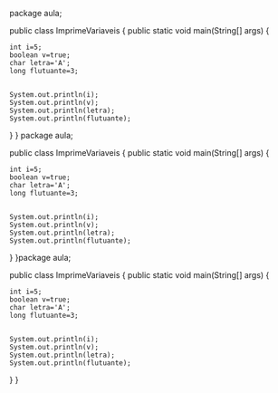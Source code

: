 package aula;

public class ImprimeVariaveis {
	public static void main(String[] args) {
	
	
	int i=5;
	boolean v=true;
	char letra='A';
	long flutuante=3;
	
			
	System.out.println(i);
	System.out.println(v);
	System.out.println(letra);
	System.out.println(flutuante);
	
}
}
package aula;

public class ImprimeVariaveis {
	public static void main(String[] args) {
	
	
	int i=5;
	boolean v=true;
	char letra='A';
	long flutuante=3;
	
			
	System.out.println(i);
	System.out.println(v);
	System.out.println(letra);
	System.out.println(flutuante);
	
}
}package aula;

public class ImprimeVariaveis {
	public static void main(String[] args) {
	
	
	int i=5;
	boolean v=true;
	char letra='A';
	long flutuante=3;
	
			
	System.out.println(i);
	System.out.println(v);
	System.out.println(letra);
	System.out.println(flutuante);
	
}
}